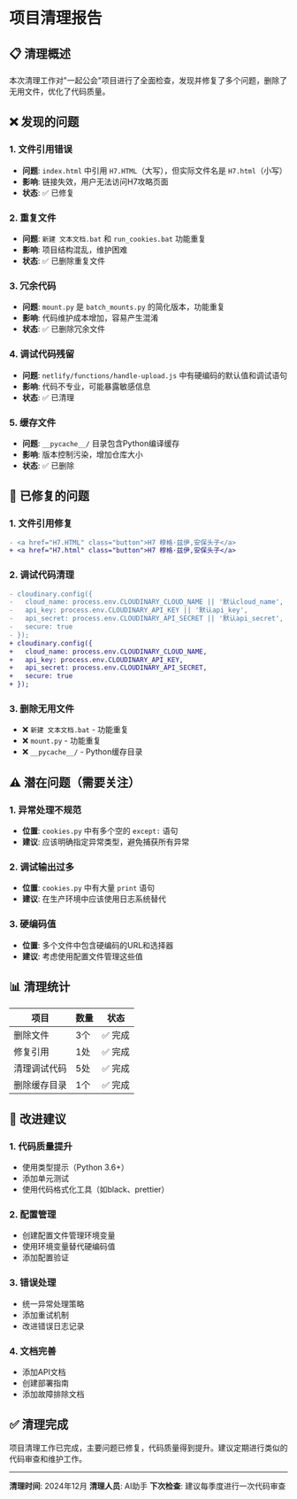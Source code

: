 # 项目清理报告

## 📋 清理概述

本次清理工作对"一起公会"项目进行了全面检查，发现并修复了多个问题，删除了无用文件，优化了代码质量。

## ❌ 发现的问题

### 1. 文件引用错误
- **问题**: `index.html` 中引用 `H7.HTML`（大写），但实际文件名是 `H7.html`（小写）
- **影响**: 链接失效，用户无法访问H7攻略页面
- **状态**: ✅ 已修复

### 2. 重复文件
- **问题**: `新建 文本文档.bat` 和 `run_cookies.bat` 功能重复
- **影响**: 项目结构混乱，维护困难
- **状态**: ✅ 已删除重复文件

### 3. 冗余代码
- **问题**: `mount.py` 是 `batch_mounts.py` 的简化版本，功能重复
- **影响**: 代码维护成本增加，容易产生混淆
- **状态**: ✅ 已删除冗余文件

### 4. 调试代码残留
- **问题**: `netlify/functions/handle-upload.js` 中有硬编码的默认值和调试语句
- **影响**: 代码不专业，可能暴露敏感信息
- **状态**: ✅ 已清理

### 5. 缓存文件
- **问题**: `__pycache__/` 目录包含Python编译缓存
- **影响**: 版本控制污染，增加仓库大小
- **状态**: ✅ 已删除

## 🔧 已修复的问题

### 1. 文件引用修复
```diff
- <a href="H7.HTML" class="button">H7 穆格·兹伊,安保头子</a>
+ <a href="H7.html" class="button">H7 穆格·兹伊,安保头子</a>
```

### 2. 调试代码清理
```diff
- cloudinary.config({ 
-   cloud_name: process.env.CLOUDINARY_CLOUD_NAME || '默认cloud_name',
-   api_key: process.env.CLOUDINARY_API_KEY || '默认api_key',
-   api_secret: process.env.CLOUDINARY_API_SECRET || '默认api_secret',
-   secure: true
- });
+ cloudinary.config({ 
+   cloud_name: process.env.CLOUDINARY_CLOUD_NAME,
+   api_key: process.env.CLOUDINARY_API_KEY,
+   api_secret: process.env.CLOUDINARY_API_SECRET,
+   secure: true
+ });
```

### 3. 删除无用文件
- ❌ `新建 文本文档.bat` - 功能重复
- ❌ `mount.py` - 功能重复
- ❌ `__pycache__/` - Python缓存目录

## ⚠️ 潜在问题（需要关注）

### 1. 异常处理不规范
- **位置**: `cookies.py` 中有多个空的 `except:` 语句
- **建议**: 应该明确指定异常类型，避免捕获所有异常

### 2. 调试输出过多
- **位置**: `cookies.py` 中有大量 `print` 语句
- **建议**: 在生产环境中应该使用日志系统替代

### 3. 硬编码值
- **位置**: 多个文件中包含硬编码的URL和选择器
- **建议**: 考虑使用配置文件管理这些值

## 📊 清理统计

| 项目 | 数量 | 状态 |
|------|------|------|
| 删除文件 | 3个 | ✅ 完成 |
| 修复引用 | 1处 | ✅ 完成 |
| 清理调试代码 | 5处 | ✅ 完成 |
| 删除缓存目录 | 1个 | ✅ 完成 |

## 🎯 改进建议

### 1. 代码质量提升
- 使用类型提示（Python 3.6+）
- 添加单元测试
- 使用代码格式化工具（如black、prettier）

### 2. 配置管理
- 创建配置文件管理环境变量
- 使用环境变量替代硬编码值
- 添加配置验证

### 3. 错误处理
- 统一异常处理策略
- 添加重试机制
- 改进错误日志记录

### 4. 文档完善
- 添加API文档
- 创建部署指南
- 添加故障排除文档

## ✅ 清理完成

项目清理工作已完成，主要问题已修复，代码质量得到提升。建议定期进行类似的代码审查和维护工作。

---

**清理时间**: 2024年12月
**清理人员**: AI助手
**下次检查**: 建议每季度进行一次代码审查 